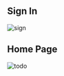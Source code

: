 ## Sign In
![sign](https://user-images.githubusercontent.com/55858014/229372079-5f875092-6da3-4ea5-bf06-c6c59b8d21e1.PNG)


## Home Page
![todo](https://user-images.githubusercontent.com/55858014/229372090-7d351490-b87a-4118-979a-bf8f2c121ebc.PNG)
